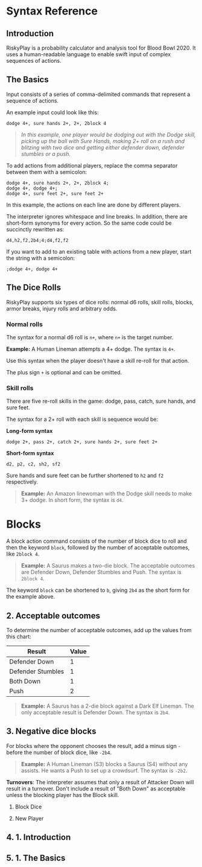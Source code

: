 # Syntax Reference

## Introduction
RiskyPlay is a probability calculator and analysis tool for Blood Bowl 2020. It uses a human-readable language to enable swift input of complex sequences of actions.

## The Basics

Input consists of a series of comma-delimited commands that represent a sequence of actions.

An example input could look like this:
```
dodge 4+, sure hands 2+, 2+, 2block 4
```
> *In this example, one player would be dodging out with the Dodge skill, picking up the ball with Sure Hands, making 2+ roll on a rush and blitzing with two dice and getting either defender down, defender stumbles or a push.*

To add actions from additional players, replace the comma separator between them with a semicolon:
```
dodge 4+, sure hands 2+, 2+, 2block 4;
dodge 4+, dodge 4+;
dodge 4+, sure feet 2+, sure feet 2+
```
In this example, the actions on each line are done by different players.

The interpreter ignores whitespace and line breaks. In addition, there are short-form synonyms for every action. So the same code could be succinctly rewritten as:

```
d4,h2,f2,2b4;4;d4,f2,f2
```

If you want to add to an existing table with actions from a new player, start the string with a semicolon:
```
;dodge 4+, dodge 4+
```

## The Dice Rolls
RiskyPlay supports six types of dice rolls: normal d6 rolls, skill rolls, blocks, armor breaks, injury rolls and arbitrary odds. 

###  Normal rolls

The syntax for a normal d6 roll is `n+`, where `n+` is the target number.

**Example:** A Human Lineman attempts a 4+ dodge. The syntax is ``4+``.

Use this syntax when the player doesn't have a skill re-roll for that action.

The plus sign `+` is optional and can be omitted.

### Skill rolls
There are five re-roll skills in the game: dodge, pass, catch, sure hands, and sure feet.

The syntax for a 2+ roll with each skill is sequence would be:

**Long-form syntax**

```
dodge 2+, pass 2+, catch 2+, sure hands 2+, sure feet 2+
```

**Short-form syntax**
```
d2, p2, c2, sh2, sf2
```

Sure hands and sure feet can be further shortened to `h2` and `f2` respectively.

> **Example:** An Amazon linewoman with the Dodge skill needs to make 3+ dodge. In short form, the syntax is `d4`.

# Blocks
A block action command consists of the number of block dice to roll and then the keyword `block`, followed by the number of acceptable outcomes, like `2block 4`.

> **Example:** A Saurus makes a two-die block. The acceptable outcomes are Defender Down, Defender Stumbles and Push. The syntax is `2block 4`.

The keyword `block` can be shortened to `b`, giving `2b4` as the short form for the example above.  

##  2. <a name='Acceptableoutcomes'></a>Acceptable outcomes
To determine the number of acceptable outcomes, add up the values from this chart:

|Result|Value|
|-|-|
|Defender Down | 1 |
|Defender Stumbles | 1 |
|Both Down | 1 |
|Push | 2 |

> **Example:** A Saurus has a 2-die block against a Dark Elf Lineman. The only acceptable result is Defender Down. The syntax is `2b4`.

##  3. <a name='Negativediceblocks'></a>Negative dice blocks
For blocks where the opponent chooses the result, add a minus sign `-` before the number of block dice, like `-2b4`.

> **Example:** A Human Lineman (S3) blocks a Saurus (S4) without any assists. He wants a Push to set up a crowdsurf. The syntax is `-2b2`.

**Turnovers**: The interpreter assumes that only a result of Attacker Down will result in a turnover. Don't include a result of "Both Down" as acceptable unless the blocking player has the Block skill.







1. Block Dice


1. New Player

##  4. <a name='Introduction'></a>1. Introduction

##  5. <a name='TheBasics'></a>1. The Basics

